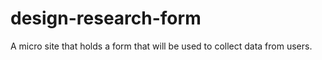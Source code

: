 # design-research-form
A micro site that holds a form that will be used to collect data from users.
